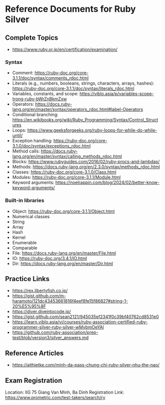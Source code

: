 # Reference Documents for Ruby Silver

## Complete Topics
- https://www.ruby.or.jp/en/certification/examination/

### Syntax
- Comment: https://ruby-doc.org/core-3.1.1/doc/syntax/comments_rdoc.html
- Literals (e.g., numbers, booleans, strings, characters, arrays, hashes): https://ruby-doc.org/core-3.1.1/doc/syntax/literals_rdoc.html
- Variables, constants, and scope: https://viblo.asia/p/variables-scope-trong-ruby-bWrZnBkmZxw
- Operators: https://docs.ruby-lang.org/en/master/syntax/operators_rdoc.html#label-Operators
- Conditional branching: https://en.wikibooks.org/wiki/Ruby_Programming/Syntax/Control_Structures
- Loops: https://www.geeksforgeeks.org/ruby-loops-for-while-do-while-until/
- Exception handling: https://ruby-doc.org/core-3.1.0/doc/syntax/exceptions_rdoc.html
- Method calls: https://docs.ruby-lang.org/en/master/syntax/calling_methods_rdoc.html
- Blocks: https://www.rubyguides.com/2016/02/ruby-procs-and-lambdas/
- Methods: https://docs.ruby-lang.org/en/2.3.0/syntax/methods_rdoc.html
- Classes: https://ruby-doc.org/core-3.1.0/Class.html
- Modules: https://ruby-doc.org/core-3.1.1/Module.html
- Keyword arguments: https://noelrappin.com/blog/2024/02/better-know-keyword-arguments/


### Built-in libraries
- Object: https://ruby-doc.org/core-3.1.1/Object.html
- Numerical classes
- String
- Array
- Hash
- Kernel
- Enumerable
- Comparable
- File: https://docs.ruby-lang.org/en/master/File.html
- IO: https://ruby-doc.org/3.4.1/IO.html
- Dir: https://docs.ruby-lang.org/en/master/Dir.html

## Practice Links
- https://rex.libertyfish.co.jp/
- https://gist.github.com/m-haramoto/121dc43453661816f4eef8fe15f86827#string-1-20%E5%95%8F
- https://diver.diveintocode.jp/
- https://gist.github.com/sean2121/945035ef2341f0c39bf40762cd8531e0
- https://learn.viblo.asia/vi/courses/ruby-association-certified-ruby-programmer-silver-ruby-silver-wMvbmOeYAl
- https://github.com/ruby-association/prep-test/blob/version3/silver_answers.md

## Reference Articles
- https://aithietke.com/minh-da-pass-chung-chi-ruby-silver-nhu-the-nao/

## Exam Registration
Location: IIG 75 Giang Van Minh, Ba Dinh
Registration Link: https://www.prometric.com/test-takers/search/ry
